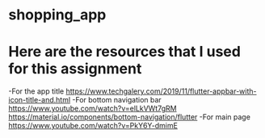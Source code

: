 # shopping_app
# Here are the resources that I used for this assignment

-For the app title
https://www.techgalery.com/2019/11/flutter-appbar-with-icon-title-and.html
-For bottom navigation bar
https://www.youtube.com/watch?v=elLkVWt7gRM
https://material.io/components/bottom-navigation/flutter
-For main page
https://www.youtube.com/watch?v=PkY6Y-dmimE
